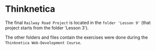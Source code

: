 # Thinknetica

The final `Railway Road Project` is located in the `folder 'Lesson 9'` (that project starts from the folder 'Lesson 3').


The other folders and files contain the exercises were done during the `Thinknetica Web-Development Course`.
